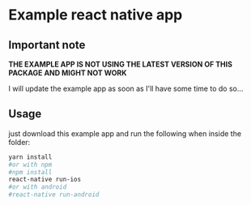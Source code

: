 # Example react native app

## Important note

**THE EXAMPLE APP IS NOT USING THE LATEST VERSION OF THIS PACKAGE AND MIGHT NOT WORK**

I will update the example app as soon as I'll have some time to do so...

## Usage

just download this example app and run the following when inside the folder:
```bash
yarn install
#or with npm
#npm install
react-native run-ios
#or with android
#react-native run-android
```
